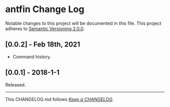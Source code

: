 #   antfin Change Log

Notable changes to this project will be documented in this file. This project adheres to [Semantic Versioning 2.0.0](http://semver.org/).

##	[0.0.2] - Feb 18th, 2021

*	Command history.

##	[0.0.1] - 2018-1-1

Released.

---
This CHANGELOG.md follows [*Keep a CHANGELOG*](http://keepachangelog.com/).

